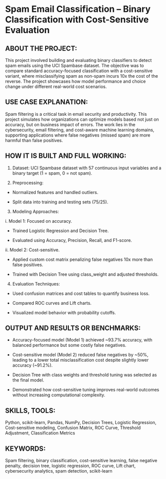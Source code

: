 # Spam Email Classification – Binary Classification with Cost-Sensitive Evaluation

## ABOUT THE PROJECT:
This project involved building and evaluating binary classifiers to detect spam emails using the UCI Spambase dataset. The objective was to compare standard accuracy-focused classification with a cost-sensitive variant, where misclassifying spam as non-spam incurs 10x the cost of the reverse. The project showcases how model performance and choice change under different real-world cost scenarios.


## USE CASE EXPLANATION:
Spam filtering is a critical task in email security and productivity. This project simulates how organizations can optimize models based not just on accuracy, but on business impact of errors. The work lies in the cybersecurity, email filtering, and cost-aware machine learning domains, supporting applications where false negatives (missed spam) are more harmful than false positives.


## HOW IT IS BUILT AND FULL WORKING:

1. Dataset: UCI Spambase dataset with 57 continuous input variables and a binary target (1 = spam, 0 = not spam).

2. Preprocessing:

- Normalized features and handled outliers.

- Split data into training and testing sets (75/25).

3. Modeling Approaches:

i. Model 1: Focused on accuracy.

- Trained Logistic Regression and Decision Tree.

- Evaluated using Accuracy, Precision, Recall, and F1-score.

ii. Model 2: Cost-sensitive.

- Applied custom cost matrix penalizing false negatives 10x more than false positives.

- Trained with Decision Tree using class_weight and adjusted thresholds.

4. Evaluation Techniques:

- Used confusion matrices and cost tables to quantify business loss.

- Compared ROC curves and Lift charts.

- Visualized model behavior with probability cutoffs.


## OUTPUT AND RESULTS OR BENCHMARKS:

- Accuracy-focused model (Model 1) achieved ~93.7% accuracy, with balanced performance but some costly false negatives.

- Cost-sensitive model (Model 2) reduced false negatives by ~50%, leading to a lower total misclassification cost despite slightly lower accuracy (~91.2%).

- Decision Tree with class weights and threshold tuning was selected as the final model.

- Demonstrated how cost-sensitive tuning improves real-world outcomes without increasing computational complexity.


## SKILLS, TOOLS:
Python, scikit-learn, Pandas, NumPy, Decision Trees, Logistic Regression, Cost-sensitive modeling, Confusion Matrix, ROC Curve, Threshold Adjustment, Classification Metrics


## KEYWORDS:
Spam filtering, binary classification, cost-sensitive learning, false negative penalty, decision tree, logistic regression, ROC curve, Lift chart, cybersecurity analytics, spam detection, scikit-learn
